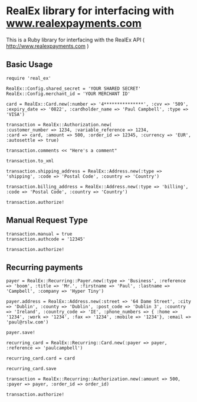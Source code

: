 # RealEx library for interfacing with www.realexpayments.com #

This is a Ruby library for interfacing with the RealEx API ( http://www.realexpayments.com )

## Basic Usage ##

    require 'real_ex'

    RealEx::Config.shared_secret = 'YOUR SHARED SECRET'
    RealEx::Config.merchant_id = 'YOUR MERCHANT ID'

    card = RealEx::Card.new(:number => '4***************', :cvv => '509', :expiry_date => '0822', :cardholder_name => 'Paul Campbell', :type => 'VISA')

    transaction = RealEx::Authorization.new(
    :customer_number => 1234, :variable_reference => 1234,
    :card => card, :amount => 500, :order_id => 12345, :currency => 'EUR', :autosettle => true)

    transaction.comments << "Here's a comment"

    transaction.to_xml

    transaction.shipping_address = RealEx::Address.new(:type => 'shipping', :code => 'Postal Code', :country => 'Country')

    transaction.billing_address = RealEx::Address.new(:type => 'billing', :code => 'Postal Code', :country => 'Country')

    transaction.authorize!

## Manual Request Type ##

    transaction.manual = true
    transaction.authcode = '12345'

    transaction.authorize!


## Recurring payments ##

    payer = RealEx::Recurring::Payer.new(:type => 'Business', :reference => 'boom', :title => 'Mr.', :firstname => 'Paul', :lastname => 'Campbell', :company => 'Hyper Tiny')

    payer.address = RealEx::Address.new(:street => '64 Dame Street', :city => 'Dublin', :county => 'Dublin', :post_code => 'Dublin 3', :country => 'Ireland', :country_code => 'IE', :phone_numbers => { :home => '1234', :work => '1234', :fax => '1234', :mobile => '1234'}, :email => 'paul@rslw.com')

    payer.save!

    recurring_card = RealEx::Recurring::Card.new(:payer => payer, :reference => 'paulcampbell')

    recurring_card.card = card

    recurring_card.save

    transaction = RealEx::Recurring::Authorization.new(:amount => 500, :payer => payer, :order_id => order_id)

    transaction.authorize!
